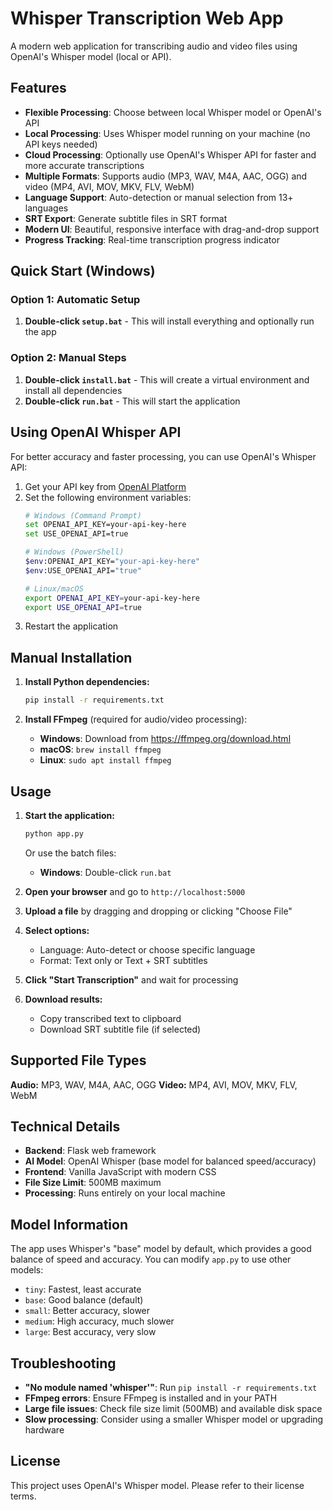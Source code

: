 # Whisper Transcription Web App

A modern web application for transcribing audio and video files using OpenAI's Whisper model (local or API).

## Features

- **Flexible Processing**: Choose between local Whisper model or OpenAI's API
- **Local Processing**: Uses Whisper model running on your machine (no API keys needed)
- **Cloud Processing**: Optionally use OpenAI's Whisper API for faster and more accurate transcriptions
- **Multiple Formats**: Supports audio (MP3, WAV, M4A, AAC, OGG) and video (MP4, AVI, MOV, MKV, FLV, WebM)
- **Language Support**: Auto-detection or manual selection from 13+ languages
- **SRT Export**: Generate subtitle files in SRT format
- **Modern UI**: Beautiful, responsive interface with drag-and-drop support
- **Progress Tracking**: Real-time transcription progress indicator

## Quick Start (Windows)

### Option 1: Automatic Setup
1. **Double-click `setup.bat`** - This will install everything and optionally run the app

### Option 2: Manual Steps
1. **Double-click `install.bat`** - This will create a virtual environment and install all dependencies
2. **Double-click `run.bat`** - This will start the application

## Using OpenAI Whisper API

For better accuracy and faster processing, you can use OpenAI's Whisper API:

1. Get your API key from [OpenAI Platform](https://platform.openai.com/account/api-keys)
2. Set the following environment variables:
   ```bash
   # Windows (Command Prompt)
   set OPENAI_API_KEY=your-api-key-here
   set USE_OPENAI_API=true
   
   # Windows (PowerShell)
   $env:OPENAI_API_KEY="your-api-key-here"
   $env:USE_OPENAI_API="true"
   
   # Linux/macOS
   export OPENAI_API_KEY=your-api-key-here
   export USE_OPENAI_API=true
   ```
3. Restart the application

## Manual Installation

1. **Install Python dependencies:**
   ```bash
   pip install -r requirements.txt
   ```

2. **Install FFmpeg** (required for audio/video processing):
   - **Windows**: Download from https://ffmpeg.org/download.html
   - **macOS**: `brew install ffmpeg`
   - **Linux**: `sudo apt install ffmpeg`

## Usage

1. **Start the application:**
   ```bash
   python app.py
   ```
   
   Or use the batch files:
   - **Windows**: Double-click `run.bat`

2. **Open your browser** and go to `http://localhost:5000`

3. **Upload a file** by dragging and dropping or clicking "Choose File"

4. **Select options:**
   - Language: Auto-detect or choose specific language
   - Format: Text only or Text + SRT subtitles

5. **Click "Start Transcription"** and wait for processing

6. **Download results:**
   - Copy transcribed text to clipboard
   - Download SRT subtitle file (if selected)

## Supported File Types

**Audio:** MP3, WAV, M4A, AAC, OGG
**Video:** MP4, AVI, MOV, MKV, FLV, WebM

## Technical Details

- **Backend**: Flask web framework
- **AI Model**: OpenAI Whisper (base model for balanced speed/accuracy)
- **Frontend**: Vanilla JavaScript with modern CSS
- **File Size Limit**: 500MB maximum
- **Processing**: Runs entirely on your local machine

## Model Information

The app uses Whisper's "base" model by default, which provides a good balance of speed and accuracy. You can modify `app.py` to use other models:

- `tiny`: Fastest, least accurate
- `base`: Good balance (default)
- `small`: Better accuracy, slower
- `medium`: High accuracy, much slower
- `large`: Best accuracy, very slow

## Troubleshooting

- **"No module named 'whisper'"**: Run `pip install -r requirements.txt`
- **FFmpeg errors**: Ensure FFmpeg is installed and in your PATH
- **Large file issues**: Check file size limit (500MB) and available disk space
- **Slow processing**: Consider using a smaller Whisper model or upgrading hardware

## License

This project uses OpenAI's Whisper model. Please refer to their license terms.
